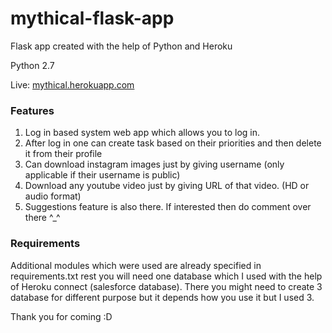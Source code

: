 # mythical-flask-app

Flask app created with the help of Python and Heroku

Python 2.7

Live: [mythical.herokuapp.com](http://mythical.herokuapp.com)

### Features

1. Log in based system web app which allows you to log in.
2. After log in one can create task based on their priorities and then delete it from their profile
3. Can download instagram images just by giving username (only applicable if their username is public)
4. Download any youtube video just by giving URL of that video. (HD or audio format)
5. Suggestions feature is also there. If interested then do comment over there ^_^

### Requirements

Additional modules which were used are already specified in requirements.txt rest you will need one database which I used with the help of Heroku connect (salesforce database). There you might need to create 3 database for different purpose but it depends how you use it but I used 3.

Thank you for coming :D
